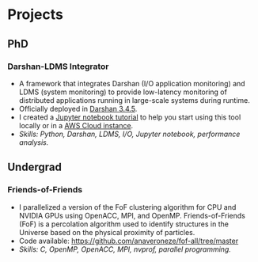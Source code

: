# Projects

## PhD

### Darshan-LDMS Integrator

- A framework that integrates Darshan (I/O application monitoring) and LDMS (system monitoring) to provide low-latency monitoring of distributed applications running in large-scale systems during runtime.
- Officially deployed in [Darshan 3.4.5](https://wordpress.cels.anl.gov/darshan/2024/05/03/darshan-3-4-5-now-available/).
- I created a [Jupyter notebook tutorial](https://github.com/GoodwillComputingLabs/Darshan-LDMS-Analyzer/blob/main/ldms-darshan-ldmscon2024.ipynb) to help you start using this tool locally or in a [AWS Cloud instance](https://github.com/anaveroneze/ldms-darshan-analysis/blob/main/code/aws_configuring.ipynb).
- *Skills: Python, Darshan, LDMS, I/O, Jupyter notebook, performance analysis.* 

## Undergrad

### Friends-of-Friends 

- I parallelized a version of the FoF clustering algorithm for CPU and NVIDIA GPUs using OpenACC, MPI, and OpenMP. Friends-of-Friends (FoF) is a percolation algorithm used to identify structures in the Universe based on the physical proximity of particles.
- Code available: https://github.com/anaveroneze/fof-all/tree/master
- *Skills: C, OpenMP, OpenACC, MPI, nvprof, parallel programming.* 